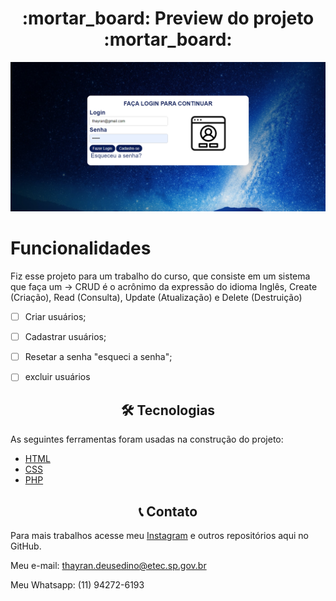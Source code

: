 <h1 align="center">
  :mortar_board: Preview do projeto :mortar_board:
</h1>

![Screenshot](imagens/unknown.png)

# Funcionalidades

Fiz esse projeto para um trabalho do curso, que consiste em um sistema
que faça um -> CRUD é o acrônimo da expressão do idioma Inglês, Create (Criação), Read (Consulta), Update (Atualização) e Delete (Destruição)

- [ ]  Criar usuários;
- [ ]  Cadastrar usuários;
- [ ]  Resetar a senha "esqueci a senha";
- [ ]  excluir usuários



<h2 align="center"> 🛠 Tecnologias </h2> 

As seguintes ferramentas foram usadas na construção do projeto:

- [HTML](https://developer.mozilla.org/pt-BR/docs/Web/HTML)
- [CSS](https://www.w3schools.com/css/)
- [PHP](https://www.php.net/manual/pt_BR/intro-whatis.php)



<h2 align="center"> 📞 Contato </h2> 

Para mais trabalhos acesse meu [Instagram](https://www.instagram.com/thayran.gabriel/) e outros repositórios aqui no GitHub. 

Meu e-mail: thayran.deusedino@etec.sp.gov.br

Meu Whatsapp: (11) 94272-6193

